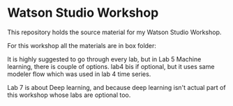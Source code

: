 # Watson Studio Workshop

This repository holds the source material for my Watson Studio Workshop.

For this workshop all the materials are in box folder:

It is highly suggested to go through every lab, but in Lab 5 Machine learning, there is couple of options. lab4 bis if optional, but it uses same modeler flow which was used in lab 4 time series.

Lab 7 is about Deep learning, and because deep learning isn't actual part of this workshop whose labs are optional too.
